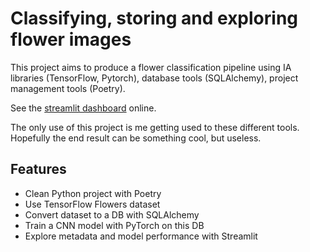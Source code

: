 # Classifying, storing and exploring flower images

This project aims to produce a flower classification pipeline
using IA libraries (TensorFlow, Pytorch), database tools (SQLAlchemy),
project management tools (Poetry).

See the [streamlit dashboard](https://flower-classifier-db.streamlit.app/) online.

The only use of this project is me getting used to these different tools.
Hopefully the end result can be something cool, but useless.

## Features

- Clean Python project with Poetry
- Use TensorFlow Flowers dataset
- Convert dataset to a DB with SQLAlchemy
- Train a CNN model with PyTorch on this DB
- Explore metadata and model performance with Streamlit
